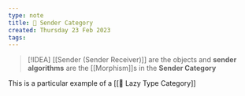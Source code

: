```yaml
---
type: note
title: 🌸 Sender Category
created: Thursday 23 Feb 2023
tags: 
---
```

> [!IDEA]
> [[Sender (Sender Receiver)]] are the objects and **sender algorithms** are the [[Morphism]]s in the **Sender Category**

This is a particular example of a [[🌸 Lazy Type Category]]


